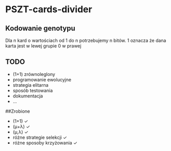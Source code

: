 # PSZT-cards-divider

## Kodowanie genotypu
Dla n kard o wartościach od 1 do n potrzebujemy n bitów. 
1 oznacza że dana karta jest w lewej grupie
0 w prawej

## TODO
* (1+1) zrównoleglony
* programowanie ewolucyjne
* strategia elitarna
* sposób testowania
* dokumentacja
* ...


##Zrobione
* (1+1) ✓
* (μ+λ) ✓
* (μ,λ) ✓
* różne strategie selekcji ✓
* różne sposoby krzyżowania ✓
